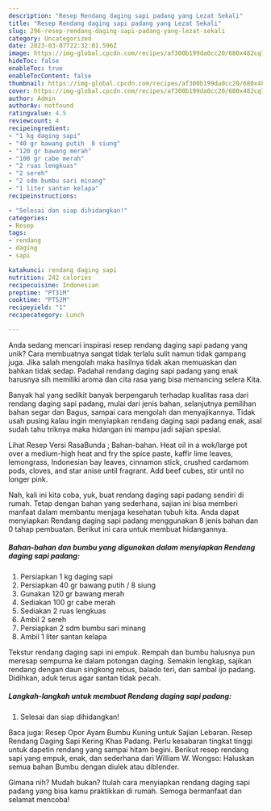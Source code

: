 ```yaml
---
description: "Resep Rendang daging sapi padang yang Lezat Sekali"
title: "Resep Rendang daging sapi padang yang Lezat Sekali"
slug: 296-resep-rendang-daging-sapi-padang-yang-lezat-sekali
category: Uncategorized
date: 2023-03-07T22:32:01.596Z
image: https://img-global.cpcdn.com/recipes/af300b199da0cc20/680x482cq70/rendang-daging-sapi-padang-foto-resep-utama.jpg
hideToc: false
enableToc: true
enableTocContent: false
thumbnail: https://img-global.cpcdn.com/recipes/af300b199da0cc20/680x482cq70/rendang-daging-sapi-padang-foto-resep-utama.jpg
cover: https://img-global.cpcdn.com/recipes/af300b199da0cc20/680x482cq70/rendang-daging-sapi-padang-foto-resep-utama.jpg
author: Admin
authorAv: notfound
ratingvalue: 4.5
reviewcount: 4
recipeingredient:
- "1 kg daging sapi"
- "40 gr bawang putih  8 siung"
- "120 gr bawang merah"
- "100 gr cabe merah"
- "2 ruas lengkuas"
- "2 sereh"
- "2 sdm bumbu sari minang"
- "1 liter santan kelapa"
recipeinstructions:

- "Selesai dan siap dihidangkan!"
categories:
- Resep
tags:
- rendang
- daging
- sapi

katakunci: rendang daging sapi 
nutrition: 242 calories
recipecuisine: Indonesian
preptime: "PT31M"
cooktime: "PT52M"
recipeyield: "1"
recipecategory: Lunch

---
```





Anda sedang mencari inspirasi resep rendang daging sapi padang yang unik? Cara membuatnya sangat tidak terlalu sulit namun tidak gampang juga. Jika salah mengolah maka hasilnya tidak akan memuaskan dan bahkan tidak sedap. Padahal rendang daging sapi padang yang enak harusnya sih memiliki aroma dan cita rasa yang bisa memancing selera Kita.





Banyak hal yang sedikit banyak berpengaruh terhadap kualitas rasa dari rendang daging sapi padang, mulai dari jenis bahan, selanjutnya pemilihan bahan segar dan Bagus, sampai cara mengolah dan menyajikannya. Tidak usah pusing kalau ingin menyiapkan rendang daging sapi padang enak,      asal sudah tahu triknya maka hidangan ini mampu jadi sajian spesial.














Lihat Resep Versi RasaBunda ; Bahan-bahan. Heat oil in a wok/large pot over a medium-high heat and fry the spice paste, kaffir lime leaves, lemongrass, Indonesian bay leaves, cinnamon stick, crushed cardamom pods, cloves, and star anise until fragrant. Add beef cubes, stir until no longer pink.






Nah, kali ini kita coba, yuk, buat rendang daging sapi padang sendiri di rumah. Tetap dengan bahan yang sederhana, sajian ini bisa memberi manfaat dalam membantu menjaga kesehatan tubuh kita. Anda dapat menyiapkan Rendang daging sapi padang menggunakan 8 jenis bahan dan 0 tahap pembuatan. Berikut ini cara untuk membuat hidangannya.

<!--inarticleads1-->

##### Bahan-bahan dan bumbu yang digunakan dalam menyiapkan Rendang daging sapi padang:

1. Persiapkan 1 kg daging sapi
1. Persiapkan 40 gr bawang putih / 8 siung
1. Gunakan 120 gr bawang merah
1. Sediakan 100 gr cabe merah
1. Sediakan 2 ruas lengkuas
1. Ambil 2 sereh
1. Persiapkan 2 sdm bumbu sari minang
1. Ambil 1 liter santan kelapa


Tekstur rendang daging sapi ini empuk. Rempah dan bumbu halusnya pun meresap sempurna ke dalam potongan daging. Semakin lengkap, sajikan rendang dengan daun singkong rebus, balado teri, dan sambal ijo padang. Didihkan, aduk terus agar santan tidak pecah. 

<!--inarticleads2-->

##### Langkah-langkah untuk membuat Rendang daging sapi padang:


1. Selesai dan siap dihidangkan!

Baca juga: Resep Opor Ayam Bumbu Kuning untuk Sajian Lebaran. Resep Rendang Daging Sapi Kering Khas Padang. Perlu kesabaran tingkat tinggi untuk dapetin rendang yang sampai hitam begini. Berikut resep rendang sapi yang empuk, enak, dan sederhana dari William W. Wongso: Haluskan semua bahan Bumbu dengan diulek atau diblender. 

Gimana nih? Mudah bukan? Itulah cara menyiapkan rendang daging sapi padang yang bisa kamu praktikkan di rumah. Semoga bermanfaat dan selamat mencoba!
